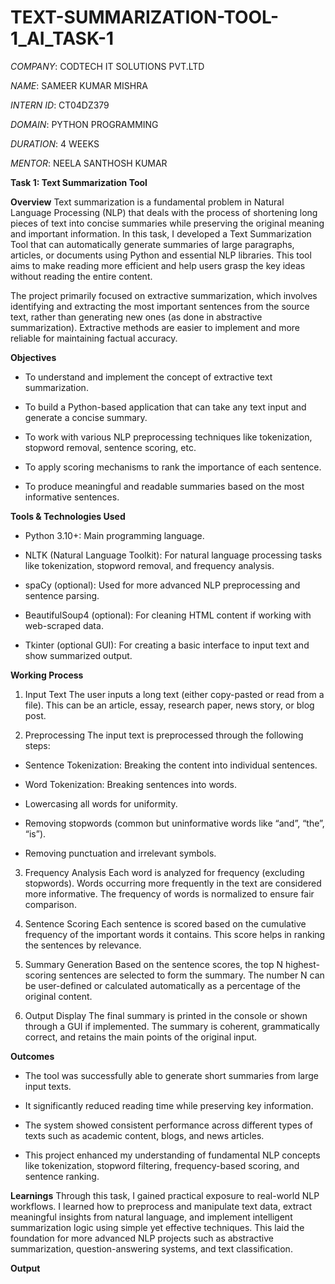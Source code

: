 # TEXT-SUMMARIZATION-TOOL-1_AI_TASK-1

*COMPANY*: CODTECH IT SOLUTIONS PVT.LTD

*NAME*: SAMEER KUMAR MISHRA

*INTERN ID*: CT04DZ379

*DOMAIN*: PYTHON PROGRAMMING

*DURATION*: 4 WEEKS

*MENTOR*: NEELA SANTHOSH KUMAR


**Task 1: Text Summarization Tool**


**Overview**
Text summarization is a fundamental problem in Natural Language Processing (NLP) that deals with the process of shortening long pieces of text into concise summaries while preserving the original meaning and important information. In this task, I developed a Text Summarization Tool that can automatically generate summaries of large paragraphs, articles, or documents using Python and essential NLP libraries. This tool aims to make reading more efficient and help users grasp the key ideas without reading the entire content.

The project primarily focused on extractive summarization, which involves identifying and extracting the most important sentences from the source text, rather than generating new ones (as done in abstractive summarization). Extractive methods are easier to implement and more reliable for maintaining factual accuracy.


**Objectives**
- To understand and implement the concept of extractive text summarization.

- To build a Python-based application that can take any text input and generate a concise summary.

- To work with various NLP preprocessing techniques like tokenization, stopword removal, sentence scoring, etc.

- To apply scoring mechanisms to rank the importance of each sentence.

- To produce meaningful and readable summaries based on the most informative sentences.


**Tools & Technologies Used**
- Python 3.10+: Main programming language.

- NLTK (Natural Language Toolkit): For natural language processing tasks like tokenization, stopword removal,     and frequency analysis.

- spaCy (optional): Used for more advanced NLP preprocessing and sentence parsing.

- BeautifulSoup4 (optional): For cleaning HTML content if working with web-scraped data.

- Tkinter (optional GUI): For creating a basic interface to input text and show summarized output.


**Working Process**
1. Input Text
The user inputs a long text (either copy-pasted or read from a file). This can be an article, essay, research paper, news story, or blog post.

2. Preprocessing
The input text is preprocessed through the following steps:

- Sentence Tokenization: Breaking the content into individual sentences.

- Word Tokenization: Breaking sentences into words.

- Lowercasing all words for uniformity.

- Removing stopwords (common but uninformative words like “and”, “the”, “is”).

- Removing punctuation and irrelevant symbols.

3. Frequency Analysis
Each word is analyzed for frequency (excluding stopwords). Words occurring more frequently in the text are considered more informative. The frequency of words is normalized to ensure fair comparison.

4. Sentence Scoring
Each sentence is scored based on the cumulative frequency of the important words it contains. This score helps in ranking the sentences by relevance.

5. Summary Generation
Based on the sentence scores, the top N highest-scoring sentences are selected to form the summary. The number N can be user-defined or calculated automatically as a percentage of the original content.

6. Output Display
The final summary is printed in the console or shown through a GUI if implemented. The summary is coherent, grammatically correct, and retains the main points of the original input.


**Outcomes**
- The tool was successfully able to generate short summaries from large input texts.

- It significantly reduced reading time while preserving key information.

- The system showed consistent performance across different types of texts such as academic content, blogs, and   news articles.

- This project enhanced my understanding of fundamental NLP concepts like tokenization, stopword filtering,       frequency-based scoring, and sentence ranking.


**Learnings**
Through this task, I gained practical exposure to real-world NLP workflows. I learned how to preprocess and manipulate text data, extract meaningful insights from natural language, and implement intelligent summarization logic using simple yet effective techniques. This laid the foundation for more advanced NLP projects such as abstractive summarization, question-answering systems, and text classification.


**Output**


